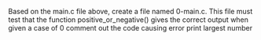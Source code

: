 Based on the main.c file above, create a file named 0-main.c. This file must test that the function positive_or_negative() gives the correct output when given a case of 0
comment out the code causing error
print largest number

